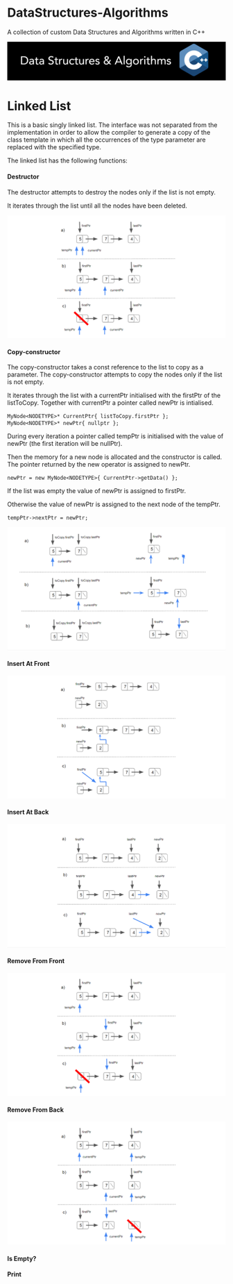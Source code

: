 # DataStructures-Algorithms
A collection of custom Data Structures and Algorithms written in C++


![](Documentation/Images/Image01.png)

# Linked List

This is a basic singly linked list.
The interface was not separated from the implementation in order to allow the compiler to generate a copy of the class template in which all the occurrences of the type parameter are replaced with the specified type.

The linked list has the following functions:

#### Destructor
The destructor attempts to destroy the nodes only if the list is not empty.

It iterates through the list until all the nodes have been deleted.


![](Documentation/Images/LinkedList/LinkedList_Destructor.png)

#### Copy-constructor
The copy-constructor takes a const reference to the list to copy as a parameter.
The copy-constructor attempts to copy the nodes only if the list is not empty.

It iterates through the list with a currentPtr initialised with the firstPtr of the listToCopy. 
Together with currentPtr a pointer called newPtr is intialised.

```
MyNode<NODETYPE>* CurrentPtr{ listToCopy.firstPtr };
MyNode<NODETYPE>* newPtr{ nullptr };
``` 

During every iteration a pointer called tempPtr is initialised with the value of newPtr (the first iteration will be nullPtr).

Then the memory for a new node is allocated and the constructor is called. The pointer returned by the new operator is assigned to newPtr.

```
newPtr = new MyNode<NODETYPE>{ CurrentPtr->getData() }; 
```

If the list was empty the value of newPtr is assigned to firstPtr.

Otherwise the value of newPtr is assigned to the next node of the tempPtr.
```
tempPtr->nextPtr = newPtr;
```

![](Documentation/Images/LinkedList/LinkedList_copyConstructor.png)

#### Insert At Front
![](Documentation/Images/LinkedList/LinkedList_InsertAtFront_6.png)

#### Insert At Back
![](Documentation/Images/LinkedList/LinkedList_InsertAtBack_4.png)

#### Remove From Front
![](Documentation/Images/LinkedList/LinkedList_removeFromFront.png)

#### Remove From Back
![](Documentation/Images/LinkedList/LinkedList_removeFromBack.png)

#### Is Empty?

#### Print
